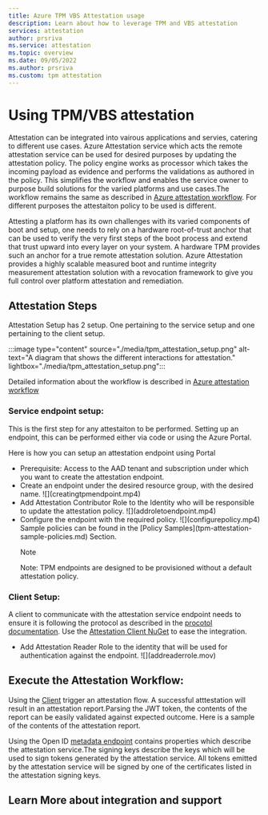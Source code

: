 ```yaml
---
title: Azure TPM VBS Attestation usage 
description: Learn about how to leverage TPM and VBS attestation
services: attestation
author: prsriva
ms.service: attestation
ms.topic: overview
ms.date: 09/05/2022
ms.author: prsriva
ms.custom: tpm attestation
---
```


# Using TPM/VBS attestation 

Attestation can be integrated into vairous applications and servies, catering to different use cases. Azure Attestation service which acts the remote attestation service can be used for desired purposes by updating the attestation policy. The policy engine works as processor which takes the incoming payload as evidence and performs the validations as authored in the policy. This simplifies the workflow and enables the service owner to purpose build solutions for the varied platforms and use cases.The workflow remains the same as described in [Azure attestation workflow](workflow.md). For different purposes the attestaiton policy to be used is different.

Attesting a platform has its own challenges with its varied components of boot and setup, one needs to rely on a  hardware root-of-trust anchor that can be used to verify the very first steps of the boot process and extend that trust upward into every layer on your system. A hardware TPM provides such an anchor for a true remote attestation solution. Azure Attestation provides a highly scalable measured boot and runtime integrity measurement attestation solution with a revocation framework to give you full control over platform attestation and remediation.

## Attestation Steps

Attestation Setup has 2 setup. One pertaining to the service setup and one pertaining to the client setup.

:::image type="content" source="./media/tpm_attestation_setup.png" alt-text="A diagram that shows the different interactions for attestation." lightbox="./media/tpm_attestation_setup.png":::

Detailed information about the workflow is described in [Azure attestation workflow](workflow.md)

### Service endpoint setup:
This is the first step for any attestaiton to be performed. Setting up an endpoint, this can be performed either via code or using the Azure Portal.

Here is how you can setup an attestation endpoint using Portal
<ul>
<li> Prerequisite: Access to the AAD tenant and subscription under which you want to create the attestation endpoint.</li>
<li> Create an endpoint under the desired resource group, with the desired name.
![](creatingtpmendpoint.mp4)</li>
<li> Add Attestation Contributor Role to the Identity who will be responsible to update the attestation policy.
![](addroletoendpoint.mp4)</li>
<li> Configure the endpoint with the required policy.
![](configurepolicy.mp4)</li>
Sample policies can be found in the [Policy Samples](tpm-attestation-sample-policies.md) Section.</br>

> [!NOTE]
> Note: TPM endpoints are designed to be provisioned without a default attestation policy.
</ul>


### Client Setup:
A client to communicate with the attestation service endpoint needs to ensure it is following the protocol as described in the [procotol documentation](virtualization-based-security-protocol.md). Use the [Attestation Client NuGet](https://www.nuget.org/packages/Microsoft.Attestation.Client) to ease the integration.

<ul>
<li> Add Attestation Reader Role to the identity that will be used for authentication against the endpoint.
![](addreaderrole.mov)</li>
</ul>

## Execute the Attestation Workflow:
Using the [Client](https://github.com/microsoft/Attestation-Client-Samples) trigger an attestation flow. A successful atttestation will result in an attestation report.Parsing the JWT token, the contents of the report can be easily validated against expected outcome. 
Here is a sample of the contents of the attestation report.
<Add decoded report image>

Using the Open ID [metadata endpoint](https://learn.microsoft.com/en-us/rest/api/attestation/metadata-configuration/get?tabs=HTTP) contains properties which describe the attestation service.The signing keys describe the keys which will be used to sign tokens generated by the attestation service. All tokens emitted by the attestation service will be signed by one of the certificates listed in the attestation signing keys.

## Learn More about integration and support